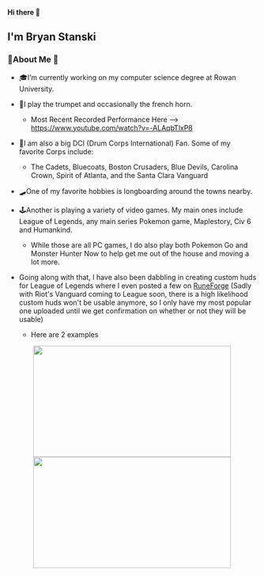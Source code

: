 **Hi there 👋**

## I'm Bryan Stanski

### 🎉About Me 🎉
- 🎓I’m currently working on my computer science degree at Rowan University.
- 🎺I play the trumpet and occasionally the french horn.
  - Most Recent Recorded Performance Here --> https://www.youtube.com/watch?v=-ALAqbTlxP8

- 🥁I am also a big DCI (Drum Corps International) Fan. Some of my favorite Corps include:
  - The Cadets, Bluecoats, Boston Crusaders, Blue Devils, Carolina Crown, Spirit of Atlanta, and the Santa Clara Vanguard
- 🛹One of my favorite hobbies is longboarding around the towns nearby.
- 🕹Another is playing a variety of video games. My main ones include League of Legends, any main series Pokemon game, Maplestory, Civ 6 and Humankind.
  - While those are all PC games, I do also play both Pokemon Go and Monster Hunter Now to help get me out of the house and moving a lot more.
- Going along with that, I have also been dabbling in creating custom huds for League of Legends where I even posted a few on [RuneForge](https://www.runeforge.io/profile/maglen/profile) (Sadly with Riot's Vanguard coming to League soon, there is a high likelihood custom huds won't be usable anymore, so I only have my most popular one uploaded until we get confirmation on whether or not they will be usable)
  - Here are 2 examples
<p align="center">
  <img src="https://user-images.githubusercontent.com/89941875/131747843-e1b59f16-5f57-4699-9c74-d8ba671866d0.png" width="400" height="225">  <img src="https://user-images.githubusercontent.com/89941875/131747946-866a0ecf-b8c1-48f0-9c9a-a5bf81c92582.png" width="400" height="225">
</p>


